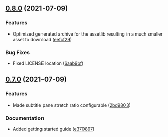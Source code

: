 ## [0.8.0](https://github.com/deep-entertainment/parrot/compare/0.7.0...0.8.0) (2021-07-09)


### Features

* Optimized generated archive for the assetlib resulting in a much smaller asset to download ([eefcf29](https://github.com/deep-entertainment/parrot/commit/eefcf29433ca8113afead4df00abab3f950f39a3))


### Bug Fixes

* Fixed LICENSE location ([6aab9bf](https://github.com/deep-entertainment/parrot/commit/6aab9bfdd1756d06e64e3b5461f2a0986d30f0e8))



## [0.7.0](https://github.com/deep-entertainment/parrot/compare/0.6.0...0.7.0) (2021-07-09)


### Features

* Made subtitle pane stretch ratio configurable ([2bd9803](https://github.com/deep-entertainment/parrot/commit/2bd9803c202a66f61732eec013b186d75ab97631))


### Documentation

* Added getting started guide ([e370897](https://github.com/deep-entertainment/parrot/commit/e370897981a45b443fe689192d6c641e8d78e707))
